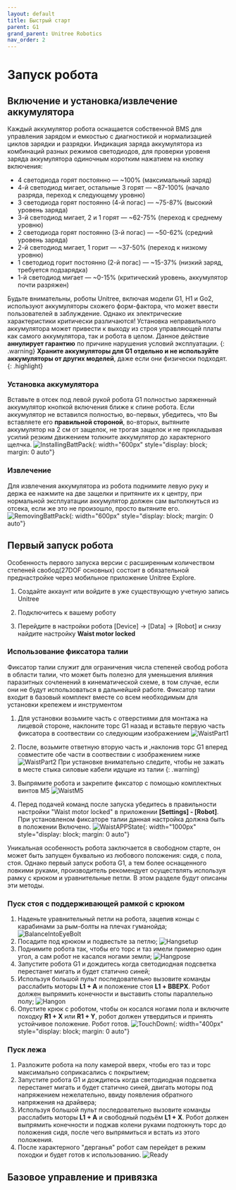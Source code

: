 ```yaml
---
layout: default
title: Быстрый старт
parent: G1
grand_parent: Unitree Robotics
nav_order: 2
---
```



# Запуск робота

## Включение и установка/извлечение аккумулятора

Каждый аккумулятор робота оснащается собственной BMS для управления зарядом и емкостью  с диагностикой и нормализацией циклов зарядки и разрядки.
Индикация заряда аккумулятора из комбинаций разных режимов светодиодов, для проверки уровеня заряда аккумулятора одиночным коротким нажатием на кнопку включения: 
- 4 светодиода горят постоянно — ~100% (максимальный заряд)
- 4-й светодиод мигает, остальные 3 горят — ~87-100% (начало разряда, переход к следующему уровню)
- 3 светодиода горят постоянно (4-й погас) — ~75-87% (высокий уровень заряда)
- 3-й светодиод мигает, 2 и 1 горят — ~62-75% (переход к среднему уровню)
- 2 светодиода горят постоянно (3-й погас) — ~50-62% (средний уровень заряда)
- 2-й светодиод мигает, 1 горит — ~37-50% (переход к низкому уровню)
- 1 светодиод горит постоянно (2-й погас) — ~15-37% (низкий заряд, требуется подзарядка)
- 1-й светодиод мигает — ~0-15% (критический уровень, аккумулятор почти разряжен)

Будьте внимательны, роботы Unitree, включая модели G1, H1 и Go2, используют аккумуляторы схожего форм-фактора, что может ввести пользователей в заблуждение. Однако их электрические характеристики критически различаются!
Установка неправильного аккумулятора может привести к выходу из строя управляющей платы как самого аккумулятора, так и робота в целом. Данное действие **аннулирует гарантию** по причине нарушения условий эксплуатации.
{: .warning}
**Храните аккумуляторы для G1 отдельно и не используйте аккумуляторы от других моделей**, даже если они физически подходят.
{: .highlight}

### Установка аккумулятора
Вставьте в отсек под левой рукой робота G1 полностью заряженный аккумулятор кнопкой включения ближе к спине робота. Если аккумулятор не вставился полностью, во-первых, убедитесь, что Вы вставляете его **правильной стороной**, во-вторых, вытяните аккумулятор на 2 см от защелок, не трогая защелок и не прикладывая усилий резким движением толкните аккумулятор до характерного щелчка.
![InstallingBattPack](/assets/images/g1_battery_insert.jpg){: width="600px" style="display: block; margin: 0 auto"}

### Извлечение
Для извлечения аккумулятора из робота поднимите левую руку и держа ее нажмите на две защелки и притяните их к центру, при нормальной эксплуатации аккумулятор должен сам вытолкнуться из отсека, если же это не произошло, просто вытяните его.
![RemovingBattPack](/assets/images/g1_battery_removal.png){: width="600px" style="display: block; margin: 0 auto"}

## Первый запуск робота

Особенность первого запуска версии с расширенным количеством степеней свобод(27DOF основных) состоит в обязательной преднастройке через мобильное приложение Unitree Explore.
1. Создайте аккаунт или войдите в уже существующую учетную запись Unitree

2. Подключитесь к вашему роботу
3. Перейдите в настройки робота [Device] -> [Data] -> [Robot] и снизу найдите настройку **Waist motor locked**

### Использование фиксатора талии
Фиксатор талии служит для ограничения числа степеней свобод робота в области талии, что может быть полезно для уменьшения влияния паразитных сочленений в кинематической схеме, в том случае, если они не будут использоваться в дальнейшей работе. Фиксатор талии входит в базовый комплект вместе со всем необходимым для установки крепежем и инструментом
1. Для установки возьмите часть с отверстиями для монтажа на лицевой стороне, наклоните торс G1 назад и вставьте первую часть фиксатора в соотвествии со следующим изображением
![WaistPart1](/assets/images/g1_waist1.png)
2. После, возьмите ответную вторую часть и ,наклонив торс G1 вперед совместите обе части в соотвествии с изображением ниже
![WaistPart2](/assets/images/g1_waist2.png)
При установке внимательно следите, чтобы не зажать в месте стыка силовые кабели идущие из талии
{: .warning}

3. Выпрямите робота и закрепите фиксатор с помощью комплектных винтов M5
![WaistM5](/assets/images/g1_waistm5.png)
4. Перед подачей команд после запуска убедитесь в правильности настройки "Waist motor locked" в приложении **[Settings] - [Robot]**. При установленом фиксаторе талии данная настройка должна быть в положении Включено.
![WaistAPPState](/assets/images/g1_waist_checkstate.png){: width="1000px" style="display: block; margin: 0 auto"}

Уникальная особенность робота заключается в свободном старте, он может быть запущен буквально из любового положения: сидя, с пола, стоя. Однако первый запуск робота G1, а тем более оснащенного ловкими руками, производитель рекомендует осуществлять используя рамку с крюком и уравнительные петли. В этом разделе будут описаны эти методы.

### Пуск стоя с поддерживающей рамкой с крюком

1. Наденьте уравнительный петли на робота, зацепив концы с карабинами за рым-болты на плечах гуманойда;
![BalanceIntoEyeBolt](/assets/images/g1_eye.jpeg)
2. Посадите под крюком и подвестьте за петлю;
![Hangsetup](/assets/images/g1_hang_setup.jpg)
3. Поднимите робота так, чтобы его торс и таз имели примерно один угол, а сам робот не касался ногами земли;
![Hangpose](/assets/images/g1_hangpose.jpg)
4. Запустите робота G1 и дождитесь когда светодиодная подсветка перестанет мигать и будет статично синей;
5. Используя большой пульт последовательно вызовите команды расслабить моторы **L1 + A** и положение стоя **L1 + ВВЕРХ**. Робот должен выпрямить конечности и выставить стопы параллельно полу;
![Hangon](/assets/images/g1_hang_on.png)
6. Опустите крюк с роботом, чтобы он косался ногами пола и включите походку **R1 + X** или **R1 + Y**, робот должен утвердиться и принять устойчивое положение. Робот готов.
![TouchDown](/assets/images/g1_touch_down.jpg){: width="400px" style="display: block; margin: 0 auto"}

### Пуск лежа 

1. Разложите робота на полу камерой вверх, чтобы его таз и торс максимально соприкасались с покрытием;
2. Запустите робота G1 и дождитесь когда светодиодная подсветка перестанет мигать и будет статично синей, двигать моторы под напряжением нежелательно, ввиду появления обратного напряжения на драйвера;
3. Используя большой пульт последовательно вызовите команды расслабить моторы **L1 + A** и свободный подъём **L1 + X**. Робот должен выпрямить конечности и поджав колени руками подтокнуть торс до положения сидя, после чего выпрямиться и встать из этого положения.
4. После характерного "дерганья" робот сам перейдет в режим походки и будет готов к использованию.
![Ready](/assets/images/g1_ready.png)

## Базовое управление и привязка

